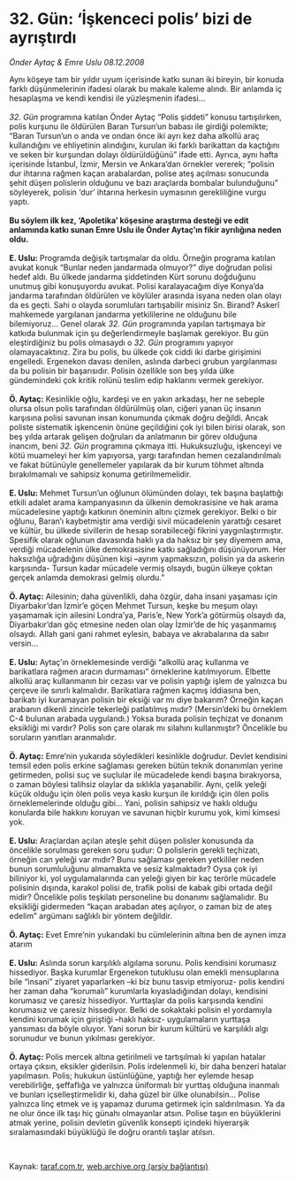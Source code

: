 # 32. Gün: ‘İşkenceci polis’ bizi de ayrıştırdı

*Önder Aytaç & Emre Uslu 08.12.2008*

<div class="taraf_structure_2col_1zq">
<div class="margen_n">



 <p>Aynı köşeye tam bir yıldır uyum içerisinde katkı sunan iki bireyin, bir konuda farklı düşünmelerinin ifadesi olarak bu makale kaleme alındı. Bir anlamda iç hesaplaşma ve kendi kendisi ile yüzleşmenin ifadesi...<i> <br/><br/>32. Gün</i> programına katılan Önder Aytaç “Polis şiddeti” konusu tartışılırken, polis kurşunu ile öldürülen Baran Tursun’un babası ile girdiği polemikte; “Baran Tursun’un o anda ve ondan önce iki ayrı kez daha alkollü araç kullandığını ve ehliyetinin alındığını, kurulan iki farklı barikattan da kaçtığını ve seken bir kurşundan dolayı öldürüldüğünü” ifade etti. Ayrıca, aynı hafta içerisinde İstanbul, İzmir, Mersin ve Ankara’dan örnekler vererek; “polisin dur ihtarına rağmen kaçan arabalardan, polise ateş açılması sonucunda şehit düşen polislerin olduğunu ve bazı araçlarda bombalar bulunduğunu” söyleyerek, polisin ‘dur’ ihtarına herkesin uymasının gerekliliğine vurgu yaptı. <b><br/><br/>Bu söylem ilk kez, ‘Apoletika’ köşesine araştırma desteği ve edit anlamında katkı sunan Emre Uslu ile Önder Aytaç’ın fikir ayrılığına neden oldu. <br/><br/>E. Uslu:</b> Programda değişik tartışmalar da oldu. Örneğin programa katılan avukat konuk “Bunlar neden jandarmada olmuyor?” diye doğrudan polisi hedef aldı. Bu ülkede jandarma şiddetinden Kürt sorunu doğduğunu unutmuş gibi konuşuyordu avukat. Polisi karalayacağım diye Konya’da jandarma tarafından öldürülen ve köylüler arasında isyana neden olan olayı da es geçti. Sahi o olayda sorumluları tartışabilir misiniz Sn. Birand? Askerî mahkemede yargılanan jandarma yetkililerine ne olduğunu bile bilemiyoruz... Genel olarak <i>32. Gün</i> programında yapılan tartışmaya bir katkıda bulunmak için şu değerlendirmeyle başlamak gerekiyor. Bu gün eleştirdiğiniz bu polis olmasaydı o <i>32. Gün</i> programını yapıyor olamayacaktınız. Zira bu polis, bu ülkede çok ciddi iki darbe girişimini engelledi. Ergenekon davası denilen, aslında darbeci grubun yargılanması da bu polisin bir başarısıdır. Polisin özellikle son beş yılda ülke gündemindeki çok kritik rolünü teslim edip haklarını vermek gerekiyor.<b> <br/><br/>Ö. Aytaç:</b> Kesinlikle oğlu, kardeşi ve en yakın arkadaşı, her ne sebeple olursa olsun polis tarafından öldürülmüş olan, ciğeri yanan üç insanın karşısına polisi savunan insan konumunda çıkmak doğru değildi. Ancak poliste sistematik işkencenin önüne geçildiğini çok iyi bilen birisi olarak, son beş yılda artarak gelişen doğruları da anlatmanın bir görev olduğuna inancım, beni <i>32. Gün</i> programına çıkmaya itti. Hukuksuzluğu, işkenceyi ve kötü muameleyi her kim yapıyorsa, yargı tarafından hemen cezalandırılmalı ve fakat bütünüyle genellemeler yapılarak da bir kurum töhmet altında bırakılmamalı ve sahipsiz konuma getirilmemelidir. <b><br/><br/>E. Uslu:</b> Mehmet Tursun’un oğlunun ölümünden dolayı, tek başına başlattığı etkili adalet arama kampanyasının da ülkenin demokrasisine ve hak arama mücadelesine yaptığı katkının öneminin altını çizmek gerekiyor. Belki o bir oğlunu, Baran’ı kaybetmiştir ama verdiği sivil mücadelenin yarattığı cesaret ve kültür, bu ülkede sivillerin de hesap sorabileceği fikrini yaygınlaştırmıştır. Spesifik olarak oğlunun davasında haklı ya da haksız bir şey diyemem ama, verdiği mücadelenin ülke demokrasisine katkı sağladığını düşünüyorum. Her haksızlığa uğradığını düşünen kişi –ayrım yapmaksızın, polisin ya da askerin karşısında- Tursun kadar mücadele vermiş olsaydı, bugün ülkeye çoktan gerçek anlamda demokrasi gelmiş olurdu.” <b><br/><br/>Ö. Aytaç:</b> Ailesinin; daha güvenlikli, daha özgür, daha insani yaşaması için Diyarbakır’dan İzmir’e göçen Mehmet Tursun, keşke bu meşum olayı yaşamamak için ailesini Londra’ya, Paris’e, New York’a götürmüş olsaydı da, Diyarbakır’dan göç etmesine neden olan olay İzmir’de de hiç yaşanmamış olsaydı. Allah gani gani rahmet eylesin, babaya ve akrabalarına da sabır versin...<b> <br/><br/>E. Uslu:</b> Aytaç’ın örneklemesinde verdiği “alkollü araç kullanma ve barikatlara rağmen aracın durmaması” örneklerine katılmıyorum. Elbette alkollü araç kullanmanın bir cezası var ve polisin yaptığı işlem de yalnızca bu çerçeve ile sınırlı kalmalıdır. Barikatlara rağmen kaçmış iddiasına ben, barikatı iyi kuramayan polisin bir eksiği var mı diye bakarım? Örneğin kaçan arabanın dikenli zincirle tekerleği patlatılmış mıdır? (Mersin’deki bu örneklem C-4 bulunan arabada uygulandı.) Yoksa burada polisin teçhizat ve donanım eksikliği mi vardır? Polis son çare olarak mı silahını kullanmıştır? Öncelikle bu soruların yanıtları aranmalıdır. <b><br/><br/>Ö. Aytaç:</b> Emre’nin yukarıda söyledikleri kesinlikle doğrudur. Devlet kendisini temsil eden polis erkine sağlaması gereken bütün teknik donanımları yerine getirmeden, polisi suç ve suçlular ile mücadelede kendi başına bırakıyorsa, o zaman böylesi talihsiz olaylar da sıklıkla yaşanabilir. Aynı, çelik yeleği küçük olduğu için ölen polis veya kaskı kurşun ile kırıldığı için ölen polis örneklemelerinde olduğu gibi... Yani, polisin sahipsiz ve haklı olduğu konularda bile hakkını koruyan ve savunan hiçbir kurumu yok, kimi kimsesi yok. <b><br/><br/>E. Uslu:</b> Araçlardan açılan ateşle şehit düşen polisler konusunda da öncelikle sorulması gereken soru şudur: O polislerin gerekli teçhizatı, örneğin can yeleği var mıdır? Bunu sağlaması gereken yetkililer neden bunun sorumluluğunu almamakta ve sesiz kalmaktadır? Oysa çok iyi biliniyor ki, yol uygulamalarında can yeleği giyen bir kaç terörle mücadele polisinin dışında, karakol polisi de, trafik polisi de kabak gibi ortada değil midir? Öncelikle polis teşkilatı personeline bu donanımı sağlamalıdır. Bu eksikliği gidermeden “kaçan arabadan ateş açılıyor, o zaman biz de ateş edelim” argümanı sağlıklı bir yöntem değildir. <b><br/><br/>Ö. Aytaç:</b> Evet Emre’nin yukarıdaki bu cümlelerinin altına ben de aynen imza atarım <b><br/><br/>E. Uslu:</b> Aslında sorun karşılıklı algılama sorunu. Polis kendisini korumasız hissediyor. Başka kurumlar Ergenekon tutuklusu olan emekli mensuplarına bile “insani” ziyaret yaparlarken –ki biz bunu tasvip etmiyoruz- polis kendini her zaman daha “korumalı” kurumlarla kıyasladığından dolayı, kendisini korumasız ve çaresiz hissediyor. Yurttaşlar da polis karşısında kendini korumasız ve çaresiz hissediyor. Belki de sokaktaki polisin el yordamıyla kendini korumak için giriştiği –haklı haksız- uygulamaların yurttaşa yansıması da böyle oluyor. Yani sorun bir kurum kültürü ve karşılıklı algı sorunudur ve bunun yıkılması gerekiyor.<b> <br/><br/>Ö. Aytaç:</b> Polis mercek altına getirilmeli ve tartışılmalı ki yapılan hatalar ortaya çıksın, eksikler giderilsin. Polis irdelenmeli ki, bir daha benzeri hatalar yapılmasın. Polis; hukukun üstünlüğüne, yaptığı her eylemde hesap verebilirliğe, şeffaflığa ve yalnızca üniformalı bir yurttaş olduğuna inanmalı ve bunları içselleştirmelidir ki, daha güzel bir ülke olunabilsin... Polise yalnızca linç etmek ve iş yapamaz duruma getirmek için saldırılmasın. Ya da ne olur önce ilk taşı hiç günahı olmayanlar atsın. Polise taşın en büyüklerini atmak yerine, polisin devletin güvenlik konsepti içindeki hiyerarşik sıralamasındaki büyüklüğü ile doğru orantılı taşlar atılsın. </p>

<br/>


<div id="taraf_not">
</div>

</div>


</div>

Kaynak: [taraf.com.tr](http://taraf.com.tr:80/makale/3017.htm), [web.archive.org (arşiv bağlantısı)](http://web.archive.org/web/20090218095822/http://taraf.com.tr:80/makale/3017.htm)
